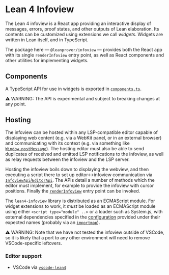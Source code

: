 # Lean 4 Infoview

The Lean 4 infoview is a React app providing an interactive display of messages, errors, proof states, and other outputs of Lean elaboration. Its contents can be customized using extensions we call *widgets*. Widgets are written in Lean itself, and in TypeScript.

The package here — `@leanprover/infoview` — provides both the React app with its single `renderInfoview` entry point, as well as React components and other utilities for implementing widgets.

## Components

A TypeScript API for use in widgets is exported in [`components.ts`](src/components.ts).

⚠️ WARNING: The API is experimental and subject to breaking changes at any point.

## Hosting

The infoview can be hosted within any LSP-compatible editor capable of displaying web content (e.g. via a WebKit panel, or in an external browser) and communicating with its context (e.g. via something like [`Window.postMessage`](https://developer.mozilla.org/en-US/docs/Web/API/Window/postMessage)). The hosting editor must also be able to send duplicates of received and emitted LSP notifications to the infoview, as well as relay requests between the infoview and the LSP server.

Hosting the infoview boils down to displaying the webview, and then executing a script there to set up editor<->infoview communication via [`InfoviewApi`/`EditorApi`](../lean4-infoview-api/src/infoviewApi.ts). The APIs detail a number of methods which the editor must implement, for example to provide the infoview with cursor positions. Finally the [`renderInfoview`](src/index.ts) entry point can be invoked.

The `lean4-infoview` library is distributed as an ECMAScript module. For widget extensions to work, it *must* be loaded as an ECMAScript module using either `<script type="module" ..>` or a loader such as System.js, with external dependencies specified in the [configuration](rollup.config.js) provided under their expected names (probably via an [`importmap`](https://github.com/WICG/import-maps)).

⚠️ WARNING: Note that we have not tested the infoview outside of VSCode, so it is likely that a port to any other environment will need to remove VSCode-specific leftovers.

### Editor support

- VSCode via [`vscode-lean4`](https://github.com/leanprover-community/vscode-lean4)
